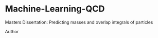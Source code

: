 # Machine-Learning-QCD
Masters Dissertation: Predicting masses and overlap integrals of particles

Author
